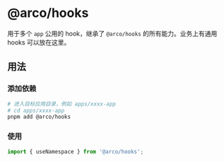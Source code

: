 <!--
 * @Description: 
 * @Author: LLiuHuan
 * @Date: 2025-05-27 12:01:59
 * @LastEditTime: 2025-05-27 12:02:43
 * @LastEditors: LLiuHuan
-->
# @arco/hooks

用于多个 `app` 公用的 hook，继承了 `@arco/hooks` 的所有能力。业务上有通用 hooks 可以放在这里。

## 用法

### 添加依赖

```bash
# 进入目标应用目录，例如 apps/xxxx-app
# cd apps/xxxx-app
pnpm add @arco/hooks
```

### 使用

```ts
import { useNamespace } from '@arco/hooks';
```
